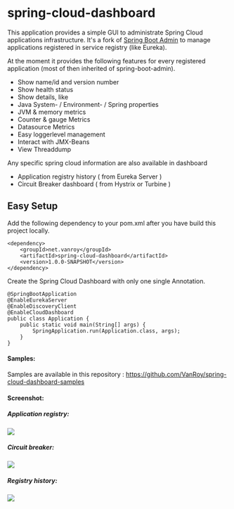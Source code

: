 spring-cloud-dashboard
================================

This application provides a simple GUI to administrate Spring Cloud applications infrastructure.
It's a fork of [Spring Boot Admin](https://github.com/codecentric/spring-boot-admin) to manage applications registered in service registry (like Eureka).

At the moment it provides the following features for every registered application (most of then inherited of spring-boot-admin).

* Show name/id and version number
* Show health status
* Show details, like
 * Java System- / Environment- / Spring properties
 * JVM & memory metrics
 * Counter & gauge Metrics
 * Datasource Metrics
* Easy loggerlevel management
* Interact with JMX-Beans
* View Threaddump

Any specific spring cloud information are also available in dashboard

* Application registry history ( from Eureka Server )
* Circuit Breaker dashboard ( from Hystrix or Turbine )

## Easy Setup
Add the following dependency to your pom.xml after you have build this project locally.

```
<dependency>
	<groupId>net.vanroy</groupId>
	<artifactId>spring-cloud-dashboard</artifactId>
	<version>1.0.0-SNAPSHOT</version>
</dependency>
```

Create the Spring Cloud Dashboard with only one single Annotation.
```
@SpringBootApplication
@EnableEurekaServer
@EnableDiscoveryClient
@EnableCloudDashboard
public class Application {
	public static void main(String[] args) {
		SpringApplication.run(Application.class, args);
	}
}
```

#### Samples:

Samples are available in this repository : https://github.com/VanRoy/spring-cloud-dashboard-samples

#### Screenshot:

##### Application registry:
[](url "title") 
<img src="https://raw.githubusercontent.com/vanroy/spring-cloud-dashboard/master/screenshot.png">

##### Circuit breaker:
[](url "title")
<img src="https://raw.githubusercontent.com/vanroy/spring-cloud-dashboard/master/screenshot-circuit-breaker.png">

##### Registry history:
[](url "title")
<img src="https://raw.githubusercontent.com/vanroy/spring-cloud-dashboard/master/screenshot-history.png">
